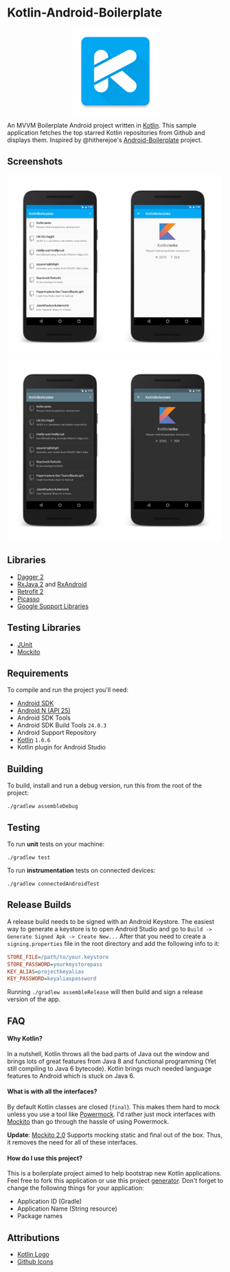 # Kotlin-Android-Boilerplate

<p align="center">
    <img src="app/src/main/res/mipmap-xxxhdpi/ic_web.png" width="200">
</p>

An MVVM Boilerplate Android project written in [Kotlin](https://kotlinlang.org/). This sample
application fetches the top starred Kotlin repositories from Github and displays them. Inspired by
@hitherejoe's [Android-Boilerplate](https://github.com/hitherejoe/Android-Boilerplate) project.

## Screenshots
<img src="art/screenshots/list.png" width="49%" />
<img src="art/screenshots/detail.png" width="49%" />

<img src="art/screenshots/list_night.png" width="49%" />
<img src="art/screenshots/detail_night.png" width="49%" />

## Libraries
* [Dagger 2](http://google.github.io/dagger/)
* [RxJava 2](https://github.com/ReactiveX/RxJava) and [RxAndroid](https://github.com/ReactiveX/RxAndroid)
* [Retrofit 2](http://square.github.io/retrofit/)
* [Picasso](http://square.github.io/picasso/)
* [Google Support Libraries](http://developer.android.com/tools/support-library/index.html)

## Testing Libraries
* [JUnit](http://junit.org/junit4/)
* [Mockito](http://mockito.org/)

## Requirements
To compile and run the project you'll need:

- [Android SDK](http://developer.android.com/sdk/index.html)
- [Android N (API 25)](http://developer.android.com/tools/revisions/platforms.html)
- Android SDK Tools
- Android SDK Build Tools `24.0.3`
- Android Support Repository
- [Kotlin](https://kotlinlang.org/) `1.0.6`
- Kotlin plugin for Android Studio

Building
--------

To build, install and run a debug version, run this from the root of the project:

```
./gradlew assembleDebug
```

Testing
-------

To run **unit** tests on your machine:

```
./gradlew test
```

To run **instrumentation** tests on connected devices:

```
./gradlew connectedAndroidTest
```


## Release Builds
A release build needs to be signed with an Android Keystore. The easiest way to generate a keystore is to open
Android Studio and go to `Build -> Generate Signed Apk -> Create New...` After that you need to create a
`signing.properties` file in the root directory and add the following info to it:
```INI
STORE_FILE=/path/to/your.keystore
STORE_PASSWORD=yourkeystorepass
KEY_ALIAS=projectkeyalias
KEY_PASSWORD=keyaliaspassword
```
Running `./gradlew assembleRelease` will then build and sign a release version of the app.

## FAQ
#### Why Kotlin?
In a nutshell, Kotlin throws all the bad parts of Java out the window and brings lots of great features from
Java 8 and functional programming (Yet still compiling to Java 6 bytecode). Kotlin brings much needed language
features to Android which is stuck on Java 6.

#### What is with all the interfaces?

By default Kotlin classes are closed (`final`). This makes them hard to mock unless you use a tool like
[Powermock](https://github.com/jayway/powermock). I'd rather just mock interfaces with [Mockito](http://mockito.org/)
than go through the hassle of using Powermock.

**Update**: [Mockito 2.0](https://github.com/mockito/mockito/wiki/What%27s-new-in-Mockito-2) Supports mocking
 static and final out of the box. Thus, it removes the need for all of these interfaces.

#### How do I use this project?
This is a boilerplate project aimed to help bootstrap new Kotlin applications. Feel free to fork this application
or use this project [generator](https://github.com/ravidsrk/generator-kotlin-android-boilerplate). Don't
forget to change the following things for your application:

* Application ID (Gradle)
* Application Name (String resource)
* Package names

## Attributions
- [Kotlin Logo](http://instantlogosearch.com/kotlin)
- [Github Icons](https://octicons.github.com/)